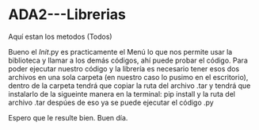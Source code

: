 # ADA2---Librerias
Aquí estan los metodos (Todos)

Bueno el _Init_.py es practicamente el Menú lo que nos permite usar la biblioteca y llamar a los demás códigos, ahí puede probar el código.
Para poder ejecutar nuestro código y la librería es necesario tener esos dos archivos en una sola carpeta (en nuestro caso lo pusimo en el escritorio), dentro de la carpeta tendrá que copiar la ruta del archivo .tar y tendrá que instalarlo de la sigueinte manera en la terminal: pip install y la ruta del archivo .tar despúes de eso ya se puede ejecutar el código .py

Espero que le resulte bien. Buen día.
